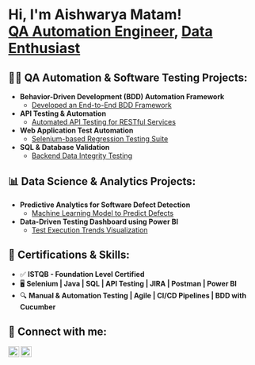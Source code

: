 <h1>Hi, I'm Aishwarya Matam! <br/>
  <a href="https://github.com/your-github-profile">QA Automation Engineer</a>, 
  <a href="https://www.linkedin.com/in/your-profile">Data Enthusiast</a></h1>

<h2>👨‍💻 QA Automation & Software Testing Projects:</h2>

- <b>Behavior-Driven Development (BDD) Automation Framework</b>
  - [Developed an End-to-End BDD Framework](https://github.com/your-repo-link)
- <b>API Testing & Automation</b>
  - [Automated API Testing for RESTful Services](https://github.com/your-repo-link)
- <b>Web Application Test Automation</b>
  - [Selenium-based Regression Testing Suite](https://github.com/your-repo-link)
- <b>SQL & Database Validation</b>
  - [Backend Data Integrity Testing](https://github.com/your-repo-link)

<h2>📊 Data Science & Analytics Projects:</h2>

- <b>Predictive Analytics for Software Defect Detection</b>
  - [Machine Learning Model to Predict Defects](https://github.com/your-repo-link)
- <b>Data-Driven Testing Dashboard using Power BI</b>
  - [Test Execution Trends Visualization](https://github.com/your-repo-link)

<h2>📜 Certifications & Skills:</h2>

- ✅ **ISTQB - Foundation Level Certified**
- 🖥 **Selenium | Java | SQL | API Testing | JIRA | Postman | Power BI**
- 🔍 **Manual & Automation Testing | Agile | CI/CD Pipelines | BDD with Cucumber**
  
<h2> 🤝 Connect with me:</h2>

[<img align="left" alt="Aishwarya | LinkedIn" width="22px" src="https://cdn.jsdelivr.net/npm/simple-icons@v3/icons/linkedin.svg" />][linkedin]
[<img align="left" alt="Aishwarya | GitHub" width="22px" src="https://cdn.jsdelivr.net/npm/simple-icons@v3/icons/github.svg" />][github]

[linkedin]: https://www.linkedin.com/in/your-profile
[github]: https://github.com/your-github-profile
